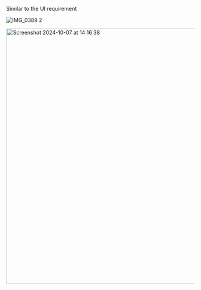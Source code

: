 
Similar to the UI requirement 

![IMG_0389 2](https://github.com/user-attachments/assets/8ba71c75-e3f2-4a61-9a26-7dca38b2d478)

<img width="685" alt="Screenshot 2024-10-07 at 14 16 38" src="https://github.com/user-attachments/assets/d9afb1b8-1c16-4b27-95c6-1ee0c7e1be16">
